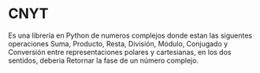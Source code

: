 # CNYT
Es una librería en Python de numeros complejos donde estan las siguentes operaciones Suma, Producto, Resta, División, Módulo, Conjugado y Conversión entre representaciones polares y cartesianas, en los dos sentidos, deberia Retornar la fase de un número complejo.

